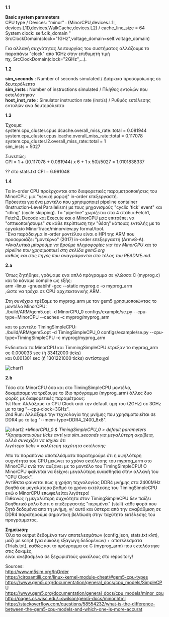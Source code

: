 **1.1**

**Basic system parameters**<br />
CPU type / Devices: "minor" : (MinorCPU,devices.L1I, devices.L1D,devices.WalkCache,devices.L2) / cache_line_size = 64 <br />
System clock: self.clk_domain " SrcClockDomain(clock="1GHz",voltage_domain=self.voltage_domain)


Για αλλαγή συχνότητας λειτουργίας του συστήματος αλλάζουμε το παραπάνω "clock" απο 1GHz στην επιθυμητή τιμή<br />πχ. SrcClockDomain(clock="2GHz",...).

**1.2**

**sim_seconds** : Number of seconds simulated / Διάρκεια προσομοίωσης σε δευτερόλεπτα<br />
**sim_insts** : Number of instructions simulated / Πλήθος εντολών που εκτελέστηκαν<br />
**host_inst_rate** : Simulator instruction rate (inst/s) / Ρυθμός εκτέλεσης εντολών ανα δευτερόλεπτο 

**1.3**

Έχουμε:<br />
system.cpu_cluster.cpus.dcache.overall_miss_rate::total = 0.081944 <br />
system.cpu_cluster.cpus.icache.overall_miss_rate::total = 0.117078 <br />
system.cpu_cluster.l2.overall_miss_rate::total = 1 <br />
sim_insts = 5027 

Συνεπώς:<br />
CPI = 1 + ((0.117078 + 0.081944) x 6 + 1 x 50)/5027 = 1.0101838337

?? στο stats.txt  CPI =  6.991048 

**1.4**

Τα in-order CPU προέρχονται απο διαφορετικές παραμετροποιήσεις του MinorCPU, μια "γενική μορφή" in-order επεξεργαστή.<br />
Πρόκειται για ένα μοντέλο που χρησιμοποιεί pipeline container (Instruction-Level Parallelism) με τους μηχανισμούς "cyclic 'tick' event" και "idling" (cycle skipping).
Το "pipeline" χωρίζεται στα 4 στάδια:Fetch1, Fetch2, Decode και Execute και ο MinorCPU μας επιτρέπει να "οπτικοποιήσουμε" σε κάθε περίπτωση την "θέση" κάποιας εντολής με το εργαλείο MinorTrace/minorview.py format/tool.<br />
¨Ενα παράδειγμα in-order μοντέλου είναι ο HPI της ARM που προσομοιάζει "μοντέρνο" (2017) in-order επεξεργαστή (Armv8-A).<br />
_*Αναλυτικά μπορούμε να βρούμε πληροφορίες για τον MinorCPU και το pipeline που χρησιμοποιεί στη σελίδα gem5.org<br />
καθώς και στις πηγές που αναγράφονται στο τέλος του README.md._

**2.a**

Όπως ζητήθηκε, γράψαμε ενα απλό πρόγραμμα σε γλώσσα C (myprog.c) και το κάναμε compile ως εξής:<br /> 
arm -linux -gnueabihf -gcc --static myprog.c -o myprog_arm <br />
,ώστε να τρέχει σε CPU αρχιτεκτονικής ARM.

Στη συνέχεια τρέξαμε το myprog_arm με τον gem5 χρησιμοποιώντας το μοντέλο MinorCPU:<br /> 
./build/ARM/gem5.opt -d MinorCPU_0 configs/example/se.py --cpu-type=MinorCPU --caches -c  myprog/myprog_arm

και το μοντέλο TimingSimpleCPU:<br />
./build/ARM/gem5.opt -d TimingSimpleCPU_0 configs/example/se.py --cpu-type=TimingSimpleCPU -c  myprog/myprog_arm

Ενδεικτικά τα MinorCPU και TimmingSimpleCPU έτρεξαν το myprog_arm σε 0.000033 sec (ή 33412000 ticks)<br /> και 0.001301 sec (ή 1301221000 ticks) αντίστοιχα!<br />

![chart1](https://github.com/John120196/GEM5_Assignment1/blob/main/Charts/MinorCPUvsTimingSimpleCPU.png)

**2.b**

Τόσο στο MinorCPU όσο και στο TimingSimpleCPU μοντέλο,<br />  δοκιμάσαμε να τρέξουμε το ίδιο πρόγραμμα (myprog_arm) άλλες δυο φορές με διαφορετικές παραμέτρους:<br /> 
1st Run: Αλλάξαμε το CPU Clock από την default τιμή του (2GHz) σε 3GHz με το tag "--cpu-clock=3GHz".<br /> 
2nd Run: Αλλάξαμε την τεχνολογία της μνήμης που χρησιμοποιείται σε DDR4 με το tag "--mem-type=DDR4_2400_8x8".<br />

![chart2](https://github.com/John120196/GEM5_Assignment1/blob/main/Charts/m_merged.png)
_*MinorCPU_0 & TimingSimpleCPU_0 > default parameters_ <br />
_*Χρησιμοποιούμε ticks αντί για sim_seconds για μεγαλύτερη ακρίβεια, αλλά συνεχίζει να ισχύει ότι<br /> λιγότερα ticks = καλύτερη ταχύτητα εκτέλεσης_<br />


Απο τα παραπάνω αποτελέσματα παρατηρούμε ότι η υψηλότερη συχνότητα του CPU μειώνει το χρόνο εκτέλεσης του myprog_arm στο MinorCPU ενώ τον αυξάνει με το μοντέλο του TimingSimpleCPU! Ο MinorCPU φαίνεται να δείχνει μεγαλύτερη ευαισθησία στην αλλαγή του "CPU Clock".<br />
Αντίθετα φαίνεται πως η χρήση τεχνολογίας DDR4 μνήμης στα 2400MHz βοηθά σε μεγαλύτερο βαθμό το χρόνο εκτέλεσης του TimingSimpleCPU ενώ ο MinorCPU επωφελείται λιγότερο!<br />
Πιθανώς η μεγαλύτερη συχνότητα στον TimingSimpleCPU δεν παίζει βοηθητικό ρόλο διότι ο επεξεργαστής "περιμένει" (stall) κάθε φορά που ζητά δεδομένα απο τη μνήμη, γι' αυτό και ύστερα από την αναβάθμιση σε DDR4 παρατηρούμε σημαντική βελτίωση στην ταχύτητα εκτέλεσης του προγράμματος.<br />


**Σημείωση:**<br />
Όλα τα output δεδομένα των αποτελεσμάτων (config.json, stats.txt κλπ), μαζί με script (για εύκολη εξαγωγη δεδομένων) + αποτελέσματα (Trials.txt), καθώς και το πρόγραμμα σε C (myprog_arm) που εκτελέστηκε στις δοκιμές,<br /> είναι ανεβασμένα σε ξεχωριστούς φακέλους στο repository!<br />

Sources:<br /> 
http://www.m5sim.org/InOrder<br /> 
https://cirosantilli.com/linux-kernel-module-cheat/#gem5-cpu-types<br />
https://www.gem5.org/documentation/general_docs/cpu_models/SimpleCPU<br />
https://www.gem5.org/documentation/general_docs/cpu_models/minor_cpu<br />
http://pages.cs.wisc.edu/~swilson/gem5-docs/minor.html<br />
https://stackoverflow.com/questions/58554232/what-is-the-difference-between-the-gem5-cpu-models-and-which-one-is-more-accurat






